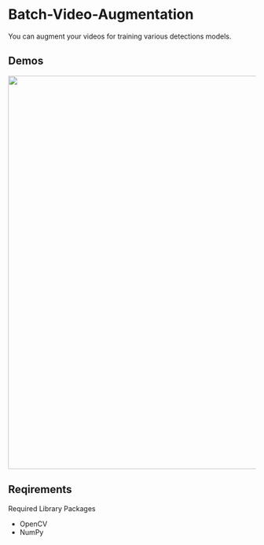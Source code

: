 # Batch-Video-Augmentation

You can augment your videos for training various detections models.


## Demos

<div align="center">
  <img src="./Gifs/all_augmentations.gif" width="800px" />

</div>


## Reqirements

Required Library Packages
* OpenCV
* NumPy

